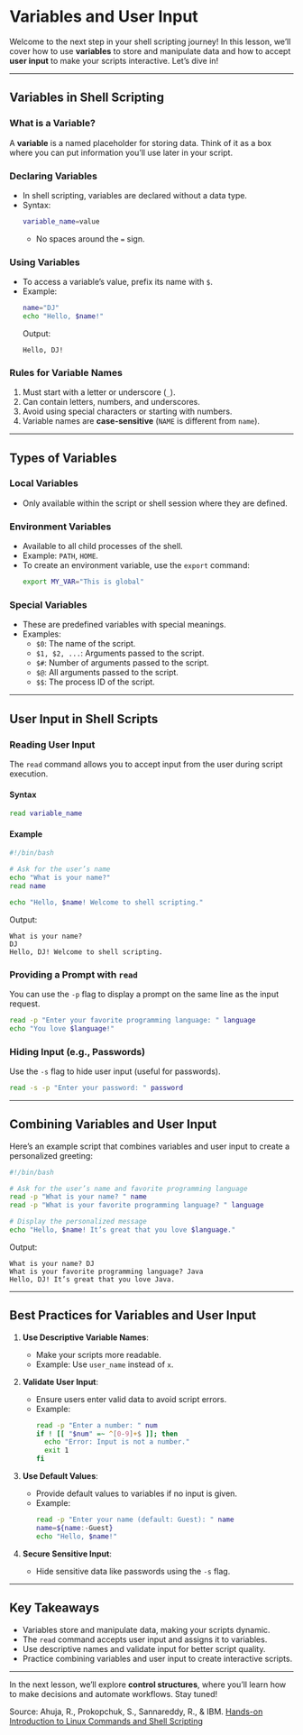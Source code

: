 # Variables and User Input

Welcome to the next step in your shell scripting journey! In this lesson, we’ll cover how to use **variables** to store and manipulate data and how to accept **user input** to make your scripts interactive. Let’s dive in!

---

## Variables in Shell Scripting

### **What is a Variable?**
A **variable** is a named placeholder for storing data. Think of it as a box where you can put information you’ll use later in your script.

### **Declaring Variables**
- In shell scripting, variables are declared without a data type.
- Syntax:
  ```bash
  variable_name=value
  ```
  - No spaces around the `=` sign.

### **Using Variables**
- To access a variable’s value, prefix its name with `$`.
- Example:
  ```bash
  name="DJ"
  echo "Hello, $name!"
  ```
  Output:
  ```
  Hello, DJ!
  ```

### **Rules for Variable Names**
1. Must start with a letter or underscore (`_`).
2. Can contain letters, numbers, and underscores.
3. Avoid using special characters or starting with numbers.
4. Variable names are **case-sensitive** (`NAME` is different from `name`).

---

## Types of Variables

### **Local Variables**
- Only available within the script or shell session where they are defined.

### **Environment Variables**
- Available to all child processes of the shell.
- Example: `PATH`, `HOME`.
- To create an environment variable, use the `export` command:
  ```bash
  export MY_VAR="This is global"
  ```

### **Special Variables**
- These are predefined variables with special meanings.
- Examples:
  - `$0`: The name of the script.
  - `$1, $2, ...`: Arguments passed to the script.
  - `$#`: Number of arguments passed to the script.
  - `$@`: All arguments passed to the script.
  - `$$`: The process ID of the script.

---

## User Input in Shell Scripts

### **Reading User Input**
The `read` command allows you to accept input from the user during script execution.

#### **Syntax**
```bash
read variable_name
```

#### **Example**
```bash
#!/bin/bash

# Ask for the user’s name
echo "What is your name?"
read name

echo "Hello, $name! Welcome to shell scripting."
```
Output:
```
What is your name?
DJ
Hello, DJ! Welcome to shell scripting.
```

### **Providing a Prompt with `read`**
You can use the `-p` flag to display a prompt on the same line as the input request.
```bash
read -p "Enter your favorite programming language: " language
echo "You love $language!"
```

### **Hiding Input (e.g., Passwords)**
Use the `-s` flag to hide user input (useful for passwords).
```bash
read -s -p "Enter your password: " password
```

---

## Combining Variables and User Input
Here’s an example script that combines variables and user input to create a personalized greeting:

```bash
#!/bin/bash

# Ask for the user’s name and favorite programming language
read -p "What is your name? " name
read -p "What is your favorite programming language? " language

# Display the personalized message
echo "Hello, $name! It’s great that you love $language."
```
Output:
```
What is your name? DJ
What is your favorite programming language? Java
Hello, DJ! It’s great that you love Java.
```

---

## Best Practices for Variables and User Input

1. **Use Descriptive Variable Names**:
   - Make your scripts more readable.
   - Example: Use `user_name` instead of `x`.

2. **Validate User Input**:
   - Ensure users enter valid data to avoid script errors.
   - Example:
     ```bash
     read -p "Enter a number: " num
     if ! [[ "$num" =~ ^[0-9]+$ ]]; then
       echo "Error: Input is not a number."
       exit 1
     fi
     ```

3. **Use Default Values**:
   - Provide default values to variables if no input is given.
   - Example:
     ```bash
     read -p "Enter your name (default: Guest): " name
     name=${name:-Guest}
     echo "Hello, $name!"
     ```

4. **Secure Sensitive Input**:
   - Hide sensitive data like passwords using the `-s` flag.

---

## Key Takeaways

- Variables store and manipulate data, making your scripts dynamic.
- The `read` command accepts user input and assigns it to variables.
- Use descriptive names and validate input for better script quality.
- Practice combining variables and user input to create interactive scripts.

---

In the next lesson, we’ll explore **control structures**, where you’ll learn how to make decisions and automate workflows. Stay tuned!

Source:
Ahuja, R., Prokopchuk, S., Sannareddy, R., & IBM. [Hands-on Introduction to Linux Commands and Shell Scripting](https://www.coursera.org/learn/hands-on-introduction-to-linux-commands-and-shell-scripting/)